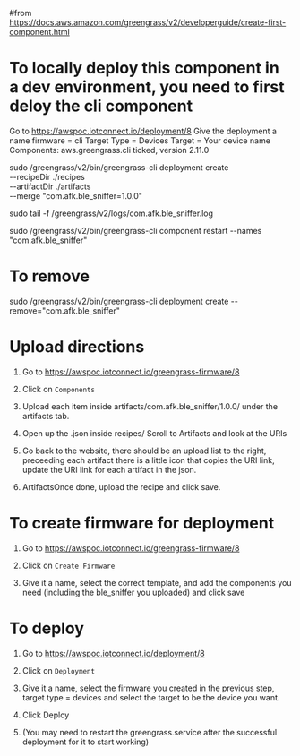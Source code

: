 #from https://docs.aws.amazon.com/greengrass/v2/developerguide/create-first-component.html


# To locally deploy this component in a dev environment, you need to first deloy the cli component
Go to https://awspoc.iotconnect.io/deployment/8
Give the deployment a name
firmware = cli
Target Type = Devices
Target = Your device name
Components: aws.greengrass.cli ticked, version 2.11.0

sudo /greengrass/v2/bin/greengrass-cli deployment create \
--recipeDir ./recipes \
--artifactDir ./artifacts \
--merge "com.afk.ble_sniffer=1.0.0"

sudo tail -f /greengrass/v2/logs/com.afk.ble_sniffer.log

sudo /greengrass/v2/bin/greengrass-cli component restart --names "com.afk.ble_sniffer"

# To remove
sudo /greengrass/v2/bin/greengrass-cli deployment create --remove="com.afk.ble_sniffer"



# Upload directions

1. Go to https://awspoc.iotconnect.io/greengrass-firmware/8

1. Click on `Components`

1. Upload each item inside artifacts/com.afk.ble_sniffer/1.0.0/ under the artifacts tab.

1. Open up the .json inside recipes/
Scroll to Artifacts and look at the URIs

1. Go back to the website, there should be an upload list to the right, preceeding each artifact there is a little icon that copies the URI link,
update the URI link for each artifact in the json.

1. ArtifactsOnce done, upload the recipe and click save.

# To create firmware for deployment

1. Go to https://awspoc.iotconnect.io/greengrass-firmware/8

1. Click on `Create Firmware`

1. Give it a name, select the correct template, and add the components you need (including the ble_sniffer you uploaded) and click save

# To deploy

1. Go to https://awspoc.iotconnect.io/deployment/8

1. Click on `Deployment`

1. Give it a name, select the firmware you created in the previous step, target type = devices and select the target to be the device you want.

1. Click Deploy

1. (You may need to restart the greengrass.service after the successful deployment for it to start working)

